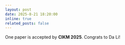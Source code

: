 ```yaml
---
layout: post
date: 2025-8-21 18:20:00
inline: true
related_posts: false
---
```


One paper is accepted by **CIKM 2025**. Congrats to Da Li!
